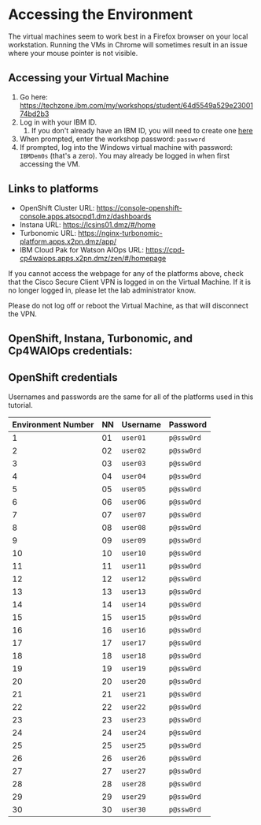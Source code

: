 # Accessing the Environment
The virtual machines seem to work best in a Firefox browser on your local workstation. Running the VMs in Chrome will sometimes result in an issue where your mouse pointer is not visible.

## Accessing your Virtual Machine
1. Go here: <https://techzone.ibm.com/my/workshops/student/64d5549a529e2300174bd2b3>
2. Log in with your IBM ID.
   1. If you don't already have an IBM ID, you will need to create one [here](https://www.ibm.com/account/reg/us-en/signup?formid=urx-19776&target=https%3A%2F%2Flogin.ibm.com%2Foidc%2Fendpoint%2Fdefault%2Fauthorize%3FqsId%3Db9977aed-1e6b-4321-9b43-ee4365544452%26client_id%3DODllMDk4YzItMjgxOC00)
3. When prompted, enter the workshop password: `password`
4. If prompted, log into the Windows virtual machine with password: `IBMDem0s` (that's a zero). You may already be logged in when first accessing the VM.

<!---
## Accessing OpenShift
1. Go to the OpenShift Cluster here: <https://console-openshift-console.apps.atsocpd1.dmz/dashboards>
2. Use your credentials in the table below. 
--->

## Links to platforms
- OpenShift Cluster URL: <https://console-openshift-console.apps.atsocpd1.dmz/dashboards>
- Instana URL: <https://lcsins01.dmz/#/home>
- Turbonomic URL: <https://nginx-turbonomic-platform.apps.x2pn.dmz/app/>
- IBM Cloud Pak for Watson AIOps URL: <https://cpd-cp4waiops.apps.x2pn.dmz/zen/#/homepage>

If you cannot access the webpage for any of the platforms above, check that the Cisco Secure Client VPN is logged in on the Virtual Machine. If it is no longer logged in, please let the lab administrator know.

Please do not log off or reboot the Virtual Machine, as that will disconnect the VPN.

## OpenShift, Instana, Turbonomic, and Cp4WAIOps credentials:

## OpenShift credentials

Usernames and passwords are the same for all of the platforms used in this tutorial.

| Environment Number | NN | Username | Password |
|-----|----|--------------------|--------------------|
| 1 | 01 | `user01` | `p@ssw0rd` |
| 2 | 02 | `user02` | `p@ssw0rd` |
| 3 | 03 | `user03` | `p@ssw0rd` |
| 4 | 04 | `user04` | `p@ssw0rd` |
| 5 | 05 | `user05` | `p@ssw0rd` |
| 6 | 06 | `user06` | `p@ssw0rd` |
| 7 | 07 | `user07` | `p@ssw0rd` |
| 8 | 08 | `user08` | `p@ssw0rd` |
| 9 | 09 | `user09` | `p@ssw0rd` |
| 10 | 10 | `user10` | `p@ssw0rd` |
| 11 | 11 | `user11` | `p@ssw0rd` |
| 12 | 12 | `user12` | `p@ssw0rd` |
| 13 | 13 | `user13` | `p@ssw0rd` |
| 14 | 14 | `user14` | `p@ssw0rd` |
| 15 | 15 | `user15` | `p@ssw0rd` |
| 16 | 16 | `user16` | `p@ssw0rd` |
| 17 | 17 | `user17` | `p@ssw0rd` |
| 18 | 18 | `user18` | `p@ssw0rd` |
| 19 | 19 | `user19` | `p@ssw0rd` |
| 20 | 20 | `user20` | `p@ssw0rd` |
| 21 | 21 | `user21` | `p@ssw0rd` |
| 22 | 22 | `user22` | `p@ssw0rd` |
| 23 | 23 | `user23` | `p@ssw0rd` |
| 24 | 24 | `user24` | `p@ssw0rd` |
| 25 | 25 | `user25` | `p@ssw0rd` |
| 26 | 26 | `user26` | `p@ssw0rd` |
| 27 | 27 | `user27` | `p@ssw0rd` |
| 28 | 28 | `user28` | `p@ssw0rd` |
| 29 | 29 | `user29` | `p@ssw0rd` |
| 30 | 30 | `user30` | `p@ssw0rd` |
